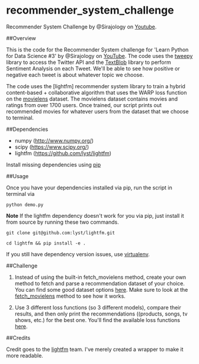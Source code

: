 # recommender_system_challenge
Recommender System Challenge by @Sirajology on [Youtube](https://youtu.be/9gBC9R-msAk).

##Overview

This is the code for the Recommender System challenge for 'Learn Python for Data Science #3' by @Sirajology on [YouTube](https://youtu.be/9gBC9R-msAk). The code uses the [tweepy](http://www.tweepy.org/)  library to access the Twitter API and the [TextBlob](https://textblob.readthedocs.io/en/dev/) library to perform Sentiment Analysis on each Tweet. We'll be able to see how positive or negative each tweet is about whatever topic we choose. 

The code uses the [lightfm] recommender system library to train a hybrid content-based + collaborative algorithm that uses the WARP loss function on the [movielens](http://grouplens.org/datasets/movielens/) dataset. The movielens dataset contains movies and ratings from over 1700 users. Once trained, our script prints out recommended movies for whatever users from the dataset that we choose to terminal.

##Dependencies

* numpy (http://www.numpy.org/)
* scipy (https://www.scipy.org/)
* lightfm (https://github.com/lyst/lightfm)

Install missing dependencies using [pip](https://pip.pypa.io/en/stable/installing/)

##Usage

Once you have your dependencies installed via pip, run the script in terminal via

```
python demo.py
```

**Note** If the lightfm dependency doesn't work for you via pip, just install it from source by running these two commands.

```
git clone git@github.com:lyst/lightfm.git
```
```
cd lightfm && pip install -e .
```

If you still have dependency version issues, use [virtualenv](http://docs.python-guide.org/en/latest/dev/virtualenvs/). 

##Challenge
1. Instead of using the built-in fetch_movielens method, create your own method to fetch and parse a recommendation dataset of your choice.
You can find some good dataset options [here](https://gist.github.com/entaroadun/1653794). Make sure to look at the 
[fetch_movielens](https://github.com/lyst/lightfm/blob/master/lightfm/datasets/movielens.py#L107) method to see how it works.

2. Use 3 different loss functions (so 3 different models), compare their results, and then only print the recommendations ((products, songs, tv shows, etc.) for the best one. You'll 
find the available loss functions [here](https://github.com/lyst/lightfm/blob/master/lightfm/lightfm.py#L35).

##Credits

Credit goes to the [lightfm](https://github.com/lyst/lightfm) team. I've merely created a wrapper to make it more readable.
